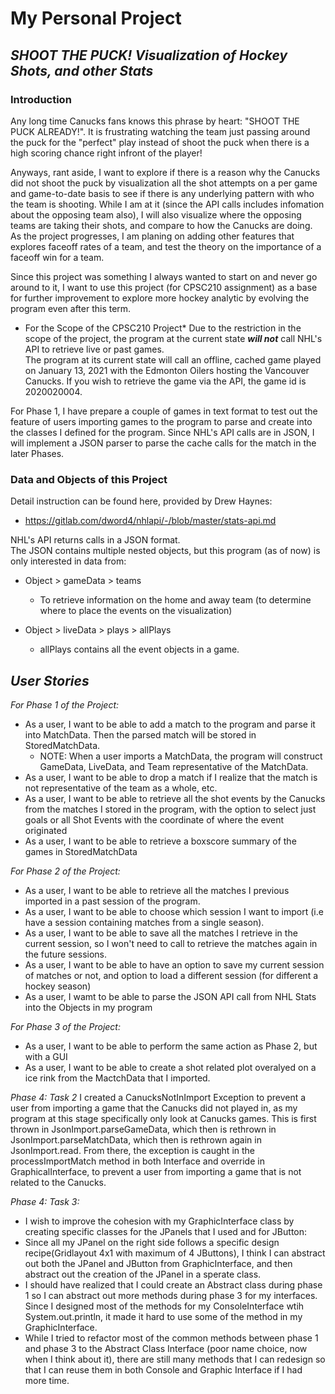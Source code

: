 # My Personal Project

## *SHOOT THE PUCK!  Visualization of Hockey Shots, and other Stats*

### Introduction

Any long time Canucks fans knows this phrase by heart: "SHOOT THE PUCK ALREADY!".  It is frustrating watching the team just passing around the puck for the "perfect" play instead of shoot the puck when there is a high scoring chance right infront of the player!

Anyways, rant aside, I want to explore if there is a reason why the Canucks did not shoot the puck by visualization all the shot attempts on a per game and game-to-date basis to see if there is any underlying pattern with who the team is shooting.
While I am at it (since the API calls includes infomation about the opposing team also), I will also visualize where the opposing teams are taking their shots, and compare to how the Canucks are doing.
As the project progresses, I am planing on adding other features that explores faceoff rates of a team, and test the theory on the importance of a faceoff win for a team.

Since this project was something I always wanted to start on and never go around to it, I want to use this project (for CPSC210 assignment) as a base for further improvement to explore more hockey analytic by evolving the program even after this term. 


* For the Scope of the CPSC210 Project*
Due to the restriction in the scope of the project, the program at the current state ***will not*** call NHL's API to  retrieve live or past games.  
The program at its current state will call an offline, cached game played on January 13, 2021 with the Edmonton Oilers hosting the Vancouver Canucks.
If you wish to retrieve the game via the API, the game id is 2020020004.

For Phase 1, I have prepare a couple of games in text format to test out the feature of users importing games to the program to parse and create into the classes I defined for the program.
Since NHL's API calls are in JSON, I will implement a JSON parser to parse the cache calls for the match in the later Phases.  


### Data and Objects of this Project

Detail instruction can be found here, provided by Drew Haynes:
- https://gitlab.com/dword4/nhlapi/-/blob/master/stats-api.md

NHL's API returns calls in a JSON format.  
The JSON contains multiple nested objects, but this program (as of now) is only interested in data from:

- Object > gameData > teams 

    - To retrieve information on the home and away team (to determine where to place the events on the visualization)
    
- Object > liveData > plays > allPlays

    - allPlays contains all the event objects in a game.
    



## ***User Stories***

*For Phase 1 of the Project:*
- As a user, I want to be able to add a match to the program and parse it into MatchData. Then the parsed match will be stored in StoredMatchData.
    - NOTE: When a user imports a MatchData, the program will construct GameData, LiveData, and Team representative of the MatchData.
- As a user, I want to be able to drop a match if I realize that the match is not representative of the team as a whole, etc.
- As a user, I want to be able to retrieve all the shot events by the Canucks  from the matches I stored in the program, with the option to select just goals or all Shot Events with the coordinate of where the event originated
- As a user, I want to be able to retrieve a boxscore summary of the games in StoredMatchData

*For Phase 2 of the Project:*
- As a user, I want to be able to retrieve all the matches I previous imported in a past session of the program.
- As a user, I want to be able to choose which session I want to import (i.e have a session containing matches from a single season).
- As a user, I want to be able to save all the matches I retrieve in the current session, so I won't need to call to retrieve the matches again in the future sessions.
- As a user, I want to be able to have an option to save my current session of matches or not, and option to load a different session (for different a hockey season)
- As a user, I wamt to be able to parse the JSON API call from NHL Stats into the Objects in my program

*For Phase 3 of the Project:*
- As a user, I want to be able to perform the same action as Phase 2, but with a GUI
- As a user, I want to be able to create a shot related plot overalyed on a ice rink from the MactchData that I imported.

*Phase 4: Task 2*
I created a CanucksNotInImport Exception to prevent a user from importing a game that the Canucks did not played in, as my program at this stage specifically only look at Canucks games.
This is first thrown in JsonImport.parseGameData, which then is rethrown in JsonImport.parseMatchData, which then is rethrown again in JsonImport.read.
From there, the exception is caught in the processImportMatch method in both Interface and override in GraphicalInterface, to prevent a user from importing a game that is not related to the Canucks.


*Phase 4: Task 3:*
- I wish to improve the cohesion with my GraphicInterface class by creating specific classes for the JPanels that I used and for JButton:
- Since all my JPanel on the right side follows a specific design recipe(Gridlayout 4x1 with maximum of 4 JButtons), I think I can abstract out both the JPanel and JButton from GraphicInterface, and then abstract out the creation of the JPanel in a sperate class.
- I should have realized that I could create an Abstract class during phase 1 so I can abstract out more methods during phase 3 for my interfaces.  Since I designed most of the methods for my ConsoleInterface wtih System.out.println, it made it hard to use some of the method in my GraphicInterface.
- While I tried to refactor most of the common methods between phase 1 and phase 3 to the Abstract Class Interface (poor name choice, now when I think about it), there are still many methods that I can redesign so that I can reuse them in both Console and Graphic Interface if I had more time.

